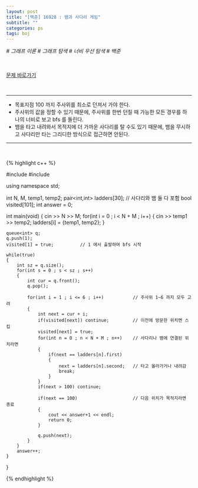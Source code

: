 ```yaml
---
layout: post
title: "[백준] 16928 : 뱀과 사다리 게임"
subtitle: ""
categories: ps
tags: boj
---
```


*# 그래프 이론 # 그래프 탐색 # 너비 우선 탐색 # 백준*

<br>

[문제 바로가기](https://www.acmicpc.net/problem/16928)

<br>

---

- 목표지점 100 까지 주사위를 최소로 던져서 가야 한다.
- 주사위의 값을 정할 수 있기 때문에, 주사위를 한번 던질 때 가능한 모든 경우를 하나의 너비로 보고 bfs 를 돌린다.
- 뱀을 타고 내려와서 목적지에 더 가까운 사다리를 탈 수도 있기 때문에, 뱀을 무시하고 사다리만 타는 그리디한 방식으로 접근하면 안된다.

---
<br>

{% highlight c++ %}

#include <iostream>
#include <queue>

using namespace std;

int N, M, temp1, temp2;
pair<int,int> ladders[30];      // 사다리와 뱀 둘 다 포함
bool visited[101];
int answer = 0;

int main(void)
{
    cin >> N >> M;
    for(int i = 0 ; i < N + M ; i++)
    {
        cin >> temp1 >> temp2;
        ladders[i] = {temp1, temp2};
    }

    queue<int> q;
    q.push(1);
    visited[1] = true;          // 1 에서 출발하여 bfs 시작

    while(true)
    {
        int sz = q.size();
        for(int s = 0 ; s < sz ; s++)
        {
            int cur = q.front();
            q.pop();
            
            for(int i = 1 ; i <= 6 ; i++)           // 주사위 1~6 까지 모두 고려
            {
                int next = cur + i;
                if(visited[next]) continue;         // 이전에 방문한 위치면 스킵
                visited[next] = true;
                for(int n = 0 ; n < N + M ; n++)    // 사다리나 뱀에 연결된 위치라면
                {
                    if(next == ladders[n].first)
                    {
                        next = ladders[n].second;   // 타고 올라가거나 내려감
                        break;
                    }
                }
                if(next > 100) continue;

                if(next == 100)                     // 다음 위치가 목적지라면 종료
                {
                    cout << answer+1 << endl;
                    return 0;
                }

                q.push(next);
            }
        }
        answer++;
    }
}

{% endhighlight %}

